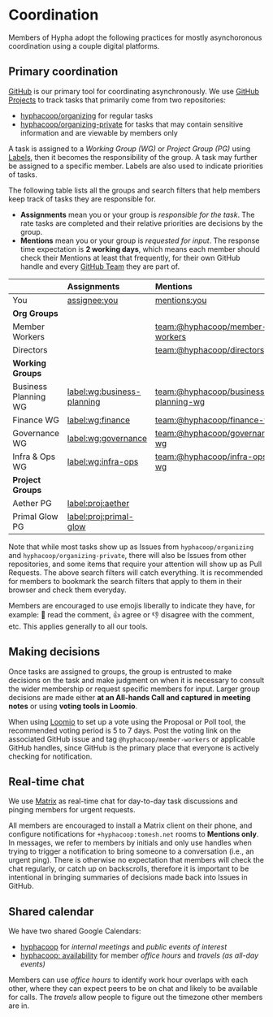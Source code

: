 # Coordination

Members of Hypha adopt the following practices for mostly asynchoronous coordination using a couple digital platforms.

## Primary coordination

[GitHub](https://github.com/hyphacoop/) is our primary tool for coordinating asynchronously. We use [GitHub Projects](https://link.hypha.coop/tasks) to track tasks that primarily come from two repositories:

- [hyphacoop/organizing](https://github.com/hyphacoop/organizing/) for regular tasks
- [hyphacoop/organizing-private](https://github.com/hyphacoop/organizing-private/) for tasks that may contain sensitive information and are viewable by members only

A task is assigned to a _Working Group (WG)_ or _Project Group (PG)_ using [Labels](https://github.com/hyphacoop/organizing/labels/), then it becomes the responsibility of the group. A task may further be assigned to a specific member. Labels are also used to indicate priorities of tasks.

The following table lists all the groups and search filters that help members keep track of tasks they are responsible for.

- **Assignments** mean you or your group is _responsible for the task_. The rate tasks are completed and their relative priorities are decisions by the group.
- **Mentions** mean you or your group is _requested for input_. The response time expectation is **2 working days**, which means each member should check their Mentions at least that frequently, for their own GitHub handle and every [GitHub Team](https://github.com/orgs/hyphacoop/teams) they are part of.

|                      | Assignments                                              | Mentions                                                                     |
|:---------------------|:---------------------------------------------------------|:-----------------------------------------------------------------------------|
| You                  | [assignee:you][assignee:you]                             | [mentions:you][mentions:you]                                                 |
| **Org Groups**       |
| Member Workers       |                                                          | [team:@hyphacoop/member-workers][team:@hyphacoop/member-workers]             |
| Directors            |                                                          | [team:@hyphacoop/directors][team:@hyphacoop/directors]                       |
| **Working Groups**   |
| Business Planning WG | [label:wg:business-planning][label:wg:business-planning] | [team:@hyphacoop/business-planning-wg][team:@hyphacoop/business-planning-wg] |
| Finance WG           | [label:wg:finance][label:wg:finance]                     | [team:@hyphacoop/finance-wg][team:@hyphacoop/finance-wg]                     |
| Governance WG        | [label:wg:governance][label:wg:governance]               | [team:@hyphacoop/governance-wg][team:@hyphacoop/governance-wg]               |
| Infra & Ops WG       | [label:wg:infra-ops][label:wg:infra-ops]                 | [team:@hyphacoop/infra-ops-wg][team:@hyphacoop/infra-ops-wg]                 |
| **Project Groups**   |
| Aether PG            | [label:proj:aether][label:proj:aether]                   |                                                                              |
| Primal Glow PG       | [label:proj:primal-glow][label:proj:primal-glow]         |                                                                              |

Note that while most tasks show up as Issues from `hyphacoop/organizing` and `hyphacoop/organizing-private`, there will also be Issues from other repositories, and some items that require your attention will show up as Pull Requests. The above search filters will catch everything. It is recommended for members to bookmark the search filters that apply to them in their browser and check them everyday.

Members are encouraged to use emojis liberally to indicate they have, for example: 👀 read the comment, 👍 agree or 👎 disagree with the comment, etc. This applies generally to all our tools.

## Making decisions

Once tasks are assigned to groups, the group is entrusted to make decisions on the task and make judgment on when it is necessary to consult the wider membership or request specific members for input. Larger group decisions are made either **at an All-hands Call and captured in meeting notes** or using **voting tools in Loomio**.

When using [Loomio](https://loomio.hypha.coop) to set up a vote using the Proposal or Poll tool, the recommended voting period is 5 to 7 days. Post the voting link on the associated GitHub issue and tag `@hyphacoop/member-workers` or applicable GitHub handles, since GitHub is the primary place that everyone is actively checking for notification.

## Real-time chat

We use [Matrix](https://chat.tomesh.net/#/group/+hyphacoop:tomesh.net) as real-time chat for day-to-day task discussions and pinging members for urgent requests.

All members are encouraged to install a Matrix client on their phone, and configure notifications for `+hyphacoop:tomesh.net` rooms to **Mentions only**. In messages, we refer to members by initials and only use handles when trying to trigger a notification to bring someone to a conversation (i.e., an urgent ping). There is otherwise no expectation that members will check the chat regularly, or catch up on backscrolls, therefore it is important to be intentional in bringing summaries of decisions made back into Issues in GitHub.

## Shared calendar

We have two shared Google Calendars:

- [hyphacoop](https://link.hypha.coop/calendar) for _internal meetings_ and _public events of interest_
- [hyphacoop: availability](https://link.hypha.coop/availability) for member _office hours_ and _travels (as all-day events)_

Members can use _office hours_ to identify work hour overlaps with each other, where they can expect peers to be on chat and likely to be available for calls. The _travels_ allow people to figure out the timezone other members are in.

[assignee:you]: https://github.com/issues?utf8=%E2%9C%93&q=is%3Aopen+archived%3Afalse+org%3Ahyphacoop+assignee%3Ayou
[mentions:you]: https://github.com/issues?utf8=%E2%9C%93&q=is%3Aopen+archived%3Afalse+org%3Ahyphacoop+mentions%3Ayou
[team:@hyphacoop/member-workers]: https://github.com/issues?utf8=%E2%9C%93&q=is%3Aopen+archived%3Afalse+org%3Ahyphacoop+team%3Ahyphacoop%2Fmember-workers
[team:@hyphacoop/directors]: https://github.com/issues?utf8=%E2%9C%93&q=is%3Aopen+archived%3Afalse+org%3Ahyphacoop+team%3Ahyphacoop%2Fdirectors
[label:wg:business-planning]: https://github.com/issues?utf8=%E2%9C%93&q=is%3Aopen+archived%3Afalse+org%3Ahyphacoop+label%3Awg%3Abusiness-planning
[team:@hyphacoop/business-planning-wg]: https://github.com/issues?utf8=%E2%9C%93&q=is%3Aopen+archived%3Afalse+org%3Ahyphacoop+team%3Ahyphacoop%2Fbusiness-planning-wg
[label:wg:finance]: https://github.com/issues?utf8=%E2%9C%93&q=is%3Aopen+archived%3Afalse+org%3Ahyphacoop+label%3Awg%3Afinance
[team:@hyphacoop/finance-wg]: https://github.com/issues?utf8=%E2%9C%93&q=is%3Aopen+archived%3Afalse+org%3Ahyphacoop+team%3Ahyphacoop%2Ffinance-wg
[label:wg:governance]: https://github.com/issues?utf8=%E2%9C%93&q=is%3Aopen+archived%3Afalse+org%3Ahyphacoop+label%3Awg%3Agovernance
[team:@hyphacoop/governance-wg]: https://github.com/issues?utf8=%E2%9C%93&q=is%3Aopen+archived%3Afalse+org%3Ahyphacoop+team%3Ahyphacoop%2Fgovernance-wg
[label:wg:infra-ops]: https://github.com/issues?utf8=%E2%9C%93&q=is%3Aopen+archived%3Afalse+org%3Ahyphacoop+label%3Awg%3Ainfra-ops
[team:@hyphacoop/infra-ops-wg]: https://github.com/issues?utf8=%E2%9C%93&q=is%3Aopen+archived%3Afalse+org%3Ahyphacoop+team%3Ahyphacoop%2Finfra-ops-wg
[label:proj:aether]: https://github.com/issues?utf8=%E2%9C%93&q=is%3Aopen+archived%3Afalse+org%3Ahyphacoop+label%3Aproj%3Aaether
[label:proj:primal-glow]: https://github.com/issues?utf8=%E2%9C%93&q=is%3Aopen+archived%3Afalse+org%3Ahyphacoop+label%3Aproj%3Aprimal-glow
